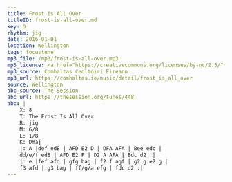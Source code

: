 ```yaml
---
title: Frost is All Over
titleID: frost-is-all-over.md
key: D
rhythm: jig
date: 2016-01-01
location: Wellington
tags: focustune
mp3_file: /mp3/frost-is-all-over.mp3
mp3_licence: <a href="https://creativecommons.org/licenses/by-nc/2.5/">CC-BY-NC-2.5</a>
mp3_source: Comhaltas Ceoltóirí Éireann
mp3_url: https://comhaltas.ie/music/detail/frost_is_all_over
source: Wellington
abc_source: The Session
abc_url: https://thesession.org/tunes/448
abc: |
    X: 8
    T: The Frost Is All Over
    R: jig
    M: 6/8
    L: 1/8
    K: Dmaj
    |: A |def edB | AFD E2 D | DFA AFA | Bee edc |
    dd/e/f edB | AFD E2 F | D2 A AFA | Bdc d2 :|
    |: e |fef afd | gfg bag | f2 f agf | g2 g e2 g |
    f3 afd | g3 bag | ff/g/a efg | fdc d2 :|
---
```

